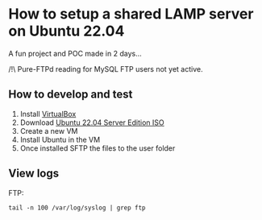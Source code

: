 # How to setup a shared LAMP server on Ubuntu 22.04

A fun project and POC made in 2 days...

/!\ Pure-FTPd reading for MySQL FTP users not yet active. 


## How to develop and test

1. Install [VirtualBox](https://www.virtualbox.org/wiki/Downloads)
2. Download [Ubuntu 22.04 Server Edition ISO](https://ubuntu.com/download/server)
3. Create a new VM
4. Install Ubuntu in the VM
5. Once installed SFTP the files to the user folder


## View logs

FTP: 
```
tail -n 100 /var/log/syslog | grep ftp
```

